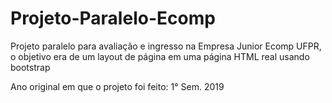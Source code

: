 # Projeto-Paralelo-Ecomp

Projeto paralelo para avaliação e ingresso na Empresa Junior Ecomp UFPR, o objetivo era de um layout de página em uma página HTML real usando bootstrap

Ano original em que o projeto foi feito: 1° Sem. 2019
